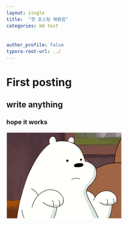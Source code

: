 ```yaml
---
layout: single
title:  "첫 포스팅 해봤음"
categories: md test


author_profile: false
typora-root-url: ../
---
```


# First posting

## write anything

### hope it works

![bear](/images/2023-05-22-first/bear.PNG)
